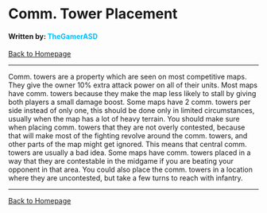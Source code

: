 # Comm. Tower Placement
#### Written by: <span style="color:deepskyblue">TheGamerASD</span>
[Back to Homepage](..\index.html)

___

Comm. towers are a property which are seen on most competitive maps. They give the owner 10% extra attack power on all of their units.
Most maps have comm. towers because they make the map less likely to stall by giving both players a small damage boost.
Some maps have 2 comm. towers per side instead of only one, this should be done only in limited circumstances, usually when the map has a lot of heavy terrain.
You should make sure when placing comm. towers that they are not overly contested, because that will make most of the fighting revolve around the comm. towers, and other parts of the map might get ignored.
This means that central comm. towers are usually a bad idea. Some maps have comm. towers placed in a way that they are contestable in the midgame if you are beating your opponent in that area.
You could also place the comm. towers in a location where they are uncontested, but take a few turns to reach with infantry.

___

[Back to Homepage](..\index.html)<br>